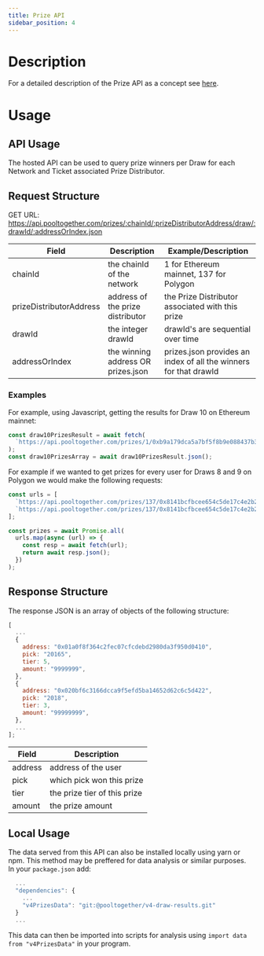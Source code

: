 ```yaml
---
title: Prize API
sidebar_position: 4
---
```


# Description

For a detailed description of the Prize API as a concept see [here](../concepts/prize-api).

# Usage

## API Usage

The hosted API can be used to query prize winners per Draw for each Network and Ticket associated Prize Distributor.

## Request Structure

GET URL: https://api.pooltogether.com/prizes/:chainId/:prizeDistributorAddress/draw/:drawId/:addressOrIndex.json

| Field                   | Description                        | Example/Description                                              |
| ----------------------- | ---------------------------------- | ---------------------------------------------------------------- |
| chainId                 | the chainId of the network         | 1 for Ethereum mainnet, 137 for Polygon                          |
| prizeDistributorAddress | address of the prize distributor   | the Prize Distributor associated with this prize                 |
| drawId                  | the integer drawId                 | drawId's are sequential over time                                |
| addressOrIndex          | the winning address OR prizes.json | prizes.json provides an index of all the winners for that drawId |

### Examples

For example, using Javascript, getting the results for Draw 10 on Ethereum mainnet:

```js
const draw10PrizesResult = await fetch(
  `https://api.pooltogether.com/prizes/1/0xb9a179dca5a7bf5f8b9e088437b3a85ebb495efe/draw10/prizes.json`
);
const draw10PrizesArray = await draw10PrizesResult.json();
```

For example if we wanted to get prizes for every user for Draws 8 and 9 on Polygon we would make the following requests:

```js
const urls = [
  `https://api.pooltogether.com/prizes/137/0x8141bcfbcee654c5de17c4e2b2af26b67f9b9056/draw8/prizes.json`,
  `https://api.pooltogether.com/prizes/137/0x8141bcfbcee654c5de17c4e2b2af26b67f9b9056/draw9/prizes.json`,
];

const prizes = await Promise.all(
  urls.map(async (url) => {
    const resp = await fetch(url);
    return await resp.json();
  })
);
```

## Response Structure

The response JSON is an array of objects of the following structure:

```javascript
[
  ...
  {
    address: "0x01a0f8f364c2fec07cfcdebd2980da3f950d0410",
    pick: "20165",
    tier: 5,
    amount: "9999999",
  },
  {
    address: "0x020bf6c3166dcca9f5efd5ba14652d62c6c5d422",
    pick: "2018",
    tier: 3,
    amount: "99999999",
  },
  ...
];
```

| Field   | Description                  |
| ------- | ---------------------------- |
| address | address of the user          |
| pick    | which pick won this prize    |
| tier    | the prize tier of this prize |
| amount  | the prize amount             |

## Local Usage

The data served from this API can also be installed locally using yarn or npm.
This method may be preffered for data analysis or similar purposes.\
In your `package.json` add:

```javascript
  ...
  "dependencies": {
    ...
    "v4PrizesData": "git:@pooltogether/v4-draw-results.git"
  }
  ...
```

This data can then be imported into scripts for analysis using `import data from "v4PrizesData"` in your program.
